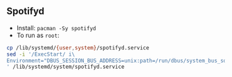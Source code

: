 ## Spotifyd

- Install: `pacman -Sy spotifyd`
- To run as `root`:
```sh
cp /lib/systemd/{user,system}/spotifyd.service
sed -i '/ExecStart/ i\
Environment="DBUS_SESSION_BUS_ADDRESS=unix:path=/run/dbus/system_bus_socket"
' /lib/systemd/system/spotifyd.service
```
